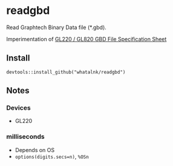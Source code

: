 # readgbd

Read Graphtech Binary Data file (*.gbd).

Imperimentation of [GL220 / GL820 GBD File Specification Sheet](http://produkte.althen.de/public/media/PDF_Manual/4b_Messdatenerfassung/de/lv-GL220-820-GBD-File-Specification-Sheet.pdf)

## Install

```
devtools::install_github("whatalnk/readgbd")
```

## Notes

### Devices

* GL220

### milliseconds

* Depends on OS
* `options(digits.secs=n)`, `%OSn`

